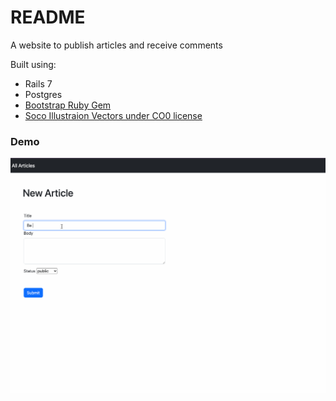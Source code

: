 # README

A website to publish articles and receive comments

Built using:
* Rails 7
* Postgres
* [Bootstrap Ruby Gem](https://github.com/twbs/bootstrap-rubygem)
* [Soco Illustraion Vectors under CO0 license](https://www.svgrepo.com/collection/soco-st-various-illustration-vectors)


### Demo

[<img src="https://github.com/fengtingzhang/therapy/blob/bootstrap-template/app/assets/images/V1-bootstrapped.gif">](v1)
